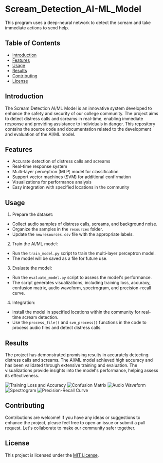 # Scream_Detection_AI-ML_Model
This program uses a deep-neural network to detect the scream and take immediate actions to send help. 

## Table of Contents
- [Introduction](#introduction)
- [Features](#features)
- [Usage](#usage)
- [Results](#results)
- [Contributing](#contributing)
- [License](#license)

## Introduction
The Scream Detection AI/ML Model is an innovative system developed to enhance the safety and security of our college community. The project aims to detect distress calls and screams in real-time, enabling immediate response and providing assistance to individuals in danger. This repository contains the source code and documentation related to the development and evaluation of the AI/ML model.

## Features
- Accurate detection of distress calls and screams
- Real-time response system
- Multi-layer perceptron (MLP) model for classification
- Support vector machines (SVM) for additional confirmation
- Visualizations for performance analysis
- Easy integration with specified locations in the community


## Usage
1. Prepare the dataset:
- Collect audio samples of distress calls, screams, and background noise.
- Organize the samples in the `resources` folder.
- Update the `newresources.csv` file with the appropriate labels.

2. Train the AI/ML model:
- Run the `train_model.py` script to train the multi-layer perceptron model.
- The model will be saved as a file for future use.

3. Evaluate the model:
- Run the `evaluate_model.py` script to assess the model's performance.
- The script generates visualizations, including training loss, accuracy, confusion matrix, audio waveform, spectrogram, and precision-recall curve.

4. Integration:
- Install the model in specified locations within the community for real-time scream detection.
- Use the `process_file()` and `svm_process()` functions in the code to process audio files and detect distress calls.

## Results
The project has demonstrated promising results in accurately detecting distress calls and screams. The AI/ML model achieved high accuracy and has been validated through extensive training and evaluation. The visualizations provide insights into the model's performance, helping assess its effectiveness.

![Training Loss and Accuracy](training_loss_accuracy.png)
![Confusion Matrix](confusion_matrix.png)
![Audio Waveform](audio_waveform.png)
![Spectrogram](spectrogram.png)
![Precision-Recall Curve](precision_recall_curve.png)

## Contributing
Contributions are welcome! If you have any ideas or suggestions to enhance the project, please feel free to open an issue or submit a pull request. Let's collaborate to make our community safer together.

## License
This project is licensed under the [MIT License](LICENSE).


